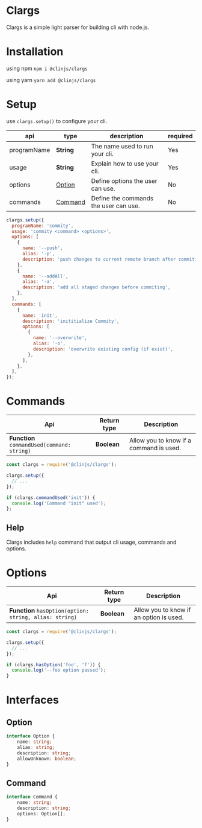# Clargs

Clargs is a simple light parser for building cli with node.js.

# Installation 
using npm `npm i @clinjs/clargs`

using yarn `yarn add @clinjs/clargs`

# Setup

use `clargs.setup()` to configure your cli.

|api|type|description|required
|-|-|-|-|
|programName|**String**|The name used to run your cli.|Yes|
|usage|**String**|Explain how to use your cli.|Yes|
|options|[Option](#option)|Define options the user can use.|No|
|commands|[Command](#command)|Define the commands the user can use.|No|

```javascript
clargs.setup({
  programName: 'commity',
  usage: 'commity <command> <options>',
  options: [
    {
      name: '--push',
      alias: '-p',
      description: 'push changes to current remote branch after commiting',
    },
    {
      name: '--addAll',
      alias: '-a',
      description: 'add all staged changes before commiting',
    },
  ],
  commands: [
    {
      name: 'init',
      description: 'inititialize Commity',
      options: [
        {
          name: '--overwrite',
          alias: '-o',
          description: 'overwrite existing config (if exist)',
        },
      ],
    },
  ],
});
```

# Commands

|Api|Return type|Description|
|-|-|-|
|**Function** `commandUsed(command: string)`|**Boolean**|Allow you to know if a command is used.

```javascript
const clargs = require('@clinjs/clargs');

clargs.setup({
  // ...
});

if (clargs.commandUsed('init')) {
  console.log('Command "init" used');
};
```

## Help

Clargs includes `help` command that output cli usage, commands and options.

# Options



|Api|Return type|Description|
|-|-|-|
|**Function** `hasOption(option: string, alias: string)`|**Boolean**|Allow you to know if an option is used.


```javascript
const clargs = require('@clinjs/clargs');

clargs.setup({
  // ...
});

if (clargs.hasOption('foo', 'f')) {
  console.log('--foo option passed');
}
```

# Interfaces

## Option
```ts
interface Option {
    name: string;
    alias: string;
    description: string;
    allowUnknown: boolean;
}
```

## Command
```ts
interface Command {
    name: string;
    description: string;
    options: Option[];
}
```
